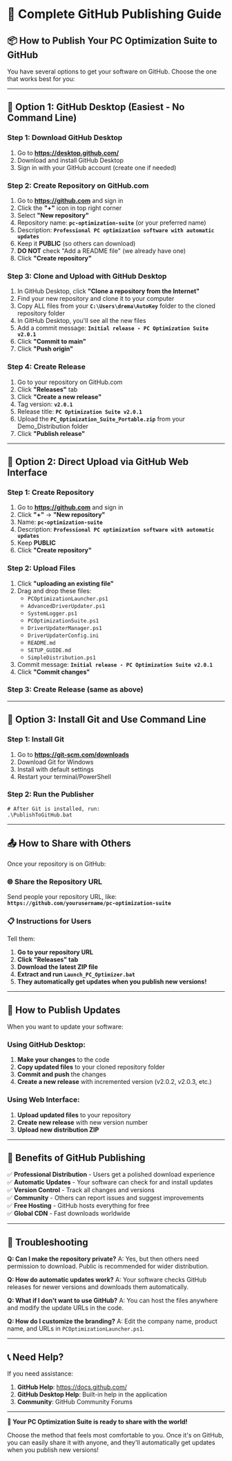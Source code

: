 # 🐙 Complete GitHub Publishing Guide

## 📦 How to Publish Your PC Optimization Suite to GitHub

You have several options to get your software on GitHub. Choose the one that works best for you:

---

## 🎯 **Option 1: GitHub Desktop (Easiest - No Command Line)**

### Step 1: Download GitHub Desktop
1. Go to **https://desktop.github.com/**
2. Download and install GitHub Desktop
3. Sign in with your GitHub account (create one if needed)

### Step 2: Create Repository on GitHub.com
1. Go to **https://github.com** and sign in
2. Click the **"+"** icon in top right corner
3. Select **"New repository"**
4. Repository name: **`pc-optimization-suite`** (or your preferred name)
5. Description: **`Professional PC optimization software with automatic updates`**
6. Keep it **PUBLIC** (so others can download)
7. **DO NOT** check "Add a README file" (we already have one)
8. Click **"Create repository"**

### Step 3: Clone and Upload with GitHub Desktop
1. In GitHub Desktop, click **"Clone a repository from the Internet"**
2. Find your new repository and clone it to your computer
3. Copy ALL files from your **`C:\Users\drema\AutoKey`** folder to the cloned repository folder
4. In GitHub Desktop, you'll see all the new files
5. Add a commit message: **`Initial release - PC Optimization Suite v2.0.1`**
6. Click **"Commit to main"**
7. Click **"Push origin"**

### Step 4: Create Release
1. Go to your repository on GitHub.com
2. Click **"Releases"** tab
3. Click **"Create a new release"**
4. Tag version: **`v2.0.1`**
5. Release title: **`PC Optimization Suite v2.0.1`**
6. Upload the **`PC_Optimization_Suite_Portable.zip`** from your Demo_Distribution folder
7. Click **"Publish release"**

---

## 🎯 **Option 2: Direct Upload via GitHub Web Interface**

### Step 1: Create Repository
1. Go to **https://github.com** and sign in
2. Click **"+"** → **"New repository"**
3. Name: **`pc-optimization-suite`**
4. Description: **`Professional PC optimization software with automatic updates`**
5. Keep **PUBLIC**
6. Click **"Create repository"**

### Step 2: Upload Files
1. Click **"uploading an existing file"**
2. Drag and drop these files:
   - `PCOptimizationLauncher.ps1`
   - `AdvancedDriverUpdater.ps1`
   - `SystemLogger.ps1`
   - `PCOptimizationSuite.ps1`
   - `DriverUpdaterManager.ps1`
   - `DriverUpdaterConfig.ini`
   - `README.md`
   - `SETUP_GUIDE.md`
   - `SimpleDistribution.ps1`
3. Commit message: **`Initial release - PC Optimization Suite v2.0.1`**
4. Click **"Commit changes"**

### Step 3: Create Release (same as above)

---

## 🎯 **Option 3: Install Git and Use Command Line**

### Step 1: Install Git
1. Go to **https://git-scm.com/downloads**
2. Download Git for Windows
3. Install with default settings
4. Restart your terminal/PowerShell

### Step 2: Run the Publisher
```batch
# After Git is installed, run:
.\PublishToGitHub.bat
```

---

## 📤 **How to Share with Others**

Once your repository is on GitHub:

### 🌐 **Share the Repository URL**
Send people your repository URL, like:
**`https://github.com/yourusername/pc-optimization-suite`**

### 📋 **Instructions for Users**
Tell them:
1. **Go to your repository URL**
2. **Click "Releases" tab**
3. **Download the latest ZIP file**
4. **Extract and run `Launch_PC_Optimizer.bat`**
5. **They automatically get updates when you publish new versions!**

---

## 🔄 **How to Publish Updates**

When you want to update your software:

### Using GitHub Desktop:
1. **Make your changes** to the code
2. **Copy updated files** to your cloned repository folder
3. **Commit and push** the changes
4. **Create a new release** with incremented version (v2.0.2, v2.0.3, etc.)

### Using Web Interface:
1. **Upload updated files** to your repository
2. **Create new release** with new version number
3. **Upload new distribution ZIP**

---

## 🎉 **Benefits of GitHub Publishing**

✅ **Professional Distribution** - Users get a polished download experience  
✅ **Automatic Updates** - Your software can check for and install updates  
✅ **Version Control** - Track all changes and versions  
✅ **Community** - Others can report issues and suggest improvements  
✅ **Free Hosting** - GitHub hosts everything for free  
✅ **Global CDN** - Fast downloads worldwide  

---

## 🔧 **Troubleshooting**

**Q: Can I make the repository private?**
A: Yes, but then others need permission to download. Public is recommended for wider distribution.

**Q: How do automatic updates work?**
A: Your software checks GitHub releases for newer versions and downloads them automatically.

**Q: What if I don't want to use GitHub?**
A: You can host the files anywhere and modify the update URLs in the code.

**Q: How do I customize the branding?**
A: Edit the company name, product name, and URLs in `PCOptimizationLauncher.ps1`.

---

## 📞 **Need Help?**

If you need assistance:
1. **GitHub Help**: https://docs.github.com/
2. **GitHub Desktop Help**: Built-in help in the application
3. **Community**: GitHub Community Forums

---

**🚀 Your PC Optimization Suite is ready to share with the world!**

Choose the method that feels most comfortable to you. Once it's on GitHub, you can easily share it with anyone, and they'll automatically get updates when you publish new versions!